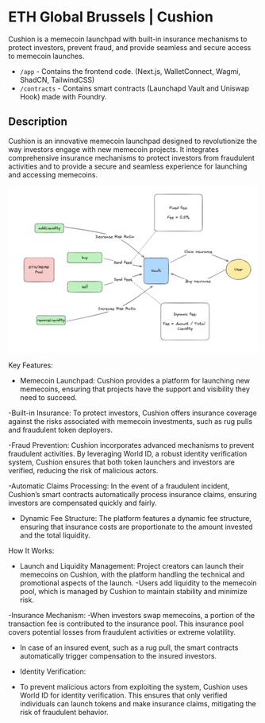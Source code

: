 # ETH Global Brussels | Cushion

Cushion is a memecoin launchpad with built-in insurance mechanisms to protect investors, prevent fraud, and provide seamless and secure access to memecoin launches.

- `/app` - Contains the frontend code. (Next.js, WalletConnect, Wagmi, ShadCN, TailwindCSS)
- `/contracts` - Contains smart contracts (Launchapd Vault and Uniswap Hook) made with Foundry.

## Description

Cushion is an innovative memecoin launchpad designed to revolutionize the way investors engage with new memecoin projects. It integrates comprehensive insurance mechanisms to protect investors from fraudulent activities and to provide a secure and seamless experience for launching and accessing memecoins.

![Cushion Protocol Overview](image.png)

Key Features:

- Memecoin Launchpad: Cushion provides a platform for launching new memecoins, ensuring that projects have the support and visibility they need to succeed.

-Built-in Insurance: To protect investors, Cushion offers insurance coverage against the risks associated with memecoin investments, such as rug pulls and fraudulent token deployers.

-Fraud Prevention: Cushion incorporates advanced mechanisms to prevent fraudulent activities. By leveraging World ID, a robust identity verification system, Cushion ensures that both token launchers and investors are verified, reducing the risk of malicious actors.

-Automatic Claims Processing: In the event of a fraudulent incident, Cushion’s smart contracts automatically process insurance claims, ensuring investors are compensated quickly and fairly.

- Dynamic Fee Structure: The platform features a dynamic fee structure, ensuring that insurance costs are proportionate to the amount invested and the total liquidity.

How It Works:

- Launch and Liquidity Management: Project creators can launch their memecoins on Cushion, with the platform handling the technical and promotional aspects of the launch.
  -Users add liquidity to the memecoin pool, which is managed by Cushion to maintain stability and minimize risk.

-Insurance Mechanism:
-When investors swap memecoins, a portion of the transaction fee is contributed to the insurance pool. This insurance pool covers potential losses from fraudulent activities or extreme volatility.

- In case of an insured event, such as a rug pull, the smart contracts automatically trigger compensation to the insured investors.

- Identity Verification:
- To prevent malicious actors from exploiting the system, Cushion uses World ID for identity verification. This ensures that only verified individuals can launch tokens and make insurance claims, mitigating the risk of fraudulent behavior.
